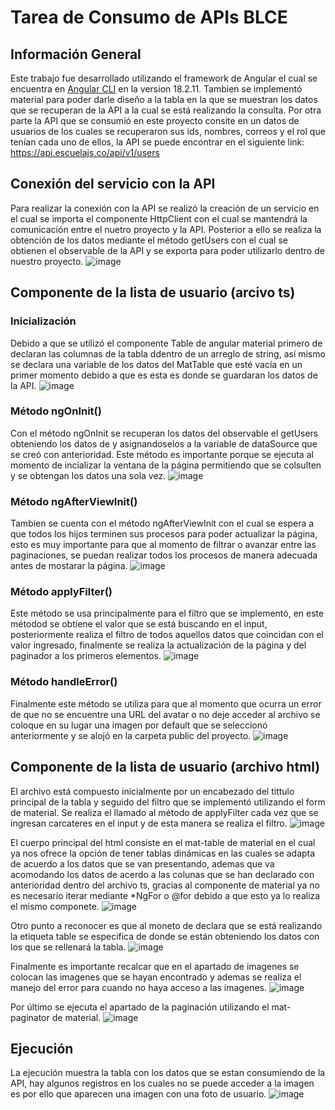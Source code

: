 # Tarea de Consumo de APIs BLCE
## Información General
Este trabajo fue desarrollado utilizando el framework de Angular el cual se encuentra en [Angular CLI](https://github.com/angular/angular-cli) en la version 18.2.11.
Tambien se implementó material para poder darle diseño a la tabla en la que se muestran los datos que se recuperan de la API a la cual  se está realizando la consulta. 
Por otra parte la API que se consumió en este proyecto consite en un datos de usuarios de los cuales se recuperaron sus ids, nombres, correos y el rol que tenían cada uno de ellos, la API se puede encontrar en el siguiente link: https://api.escuelajs.co/api/v1/users

## Conexión del servicio con la API

Para realizar la conexión con la API se realizó la creación de un servicio en el cual se importa el componente HttpClient con el cual se mantendrá la comunicación entre el nuetro proyecto y la API.
Posterior a ello se realiza la obtención de los datos mediante el método getUsers con el cual se obtienen el observable de la API y se exporta para poder utilizarlo dentro de nuestro proyecto.
![image](https://github.com/user-attachments/assets/743fa1ec-cc83-4bf4-a180-313faf2ff23f)

## Componente de la lista de usuario (arcivo ts)
### Inicialización
Debido a que se utilizó el componente Table de angular material primero de declaran las columnas de la tabla ddentro de un arreglo de string, así mismo se declara una variable de los datos del MatTable que esté vacía en un primer momento debido a que es esta es donde se guardaran los datos de la API.
![image](https://github.com/user-attachments/assets/0b98452b-bf27-4fb4-b20c-d50dd44567b7)

### Método ngOnInit()
Con el método ngOnInit se recuperan los datos del observable el getUsers obteniendo los datos de y asignandoselos a la variable de dataSource que se creó con anterioridad. Este método es importante porque se ejecuta al momento de incializar la ventana de la página permitiendo que se colsulten y se obtengan los datos una sola vez.
![image](https://github.com/user-attachments/assets/1bc52be6-4db5-4697-84ab-37b9ea211539)

### Método ngAfterViewInit()
Tambien se cuenta con el método ngAfterViewInit con el cual se espera a que todos los hijos terminen sus procesos para poder actualizar la página, esto es muy importante para que al momento de filtrar o avanzar entre las paginaciones, se puedan realizar todos los procesos de manera adecuada antes de mostarar la página.
![image](https://github.com/user-attachments/assets/f2bf0bb9-a820-43b0-8154-48c8044f18ba)


### Método applyFilter()
Este método se usa principalmente para el filtro que se implementó, en este métodod se obtiene el valor que se está buscando en el input, posteriormente realiza el filtro de todos aquellos datos que coincidan con el valor ingresado, finalmente se realiza la actualización de la página y del paginador a los primeros elementos.
![image](https://github.com/user-attachments/assets/8e00e369-fd55-463f-9b76-cdc5cc27f49f)

### Método handleError()
Finalmente este método se utiliza para que al momento que ocurra un error de que no se encuentre una URL del avatar o no deje acceder al archivo se coloque en su lugar una imagen por default que se seleccionó anteriormente y se alojó en la carpeta public del proyecto.
![image](https://github.com/user-attachments/assets/ce8b8531-5dbd-4071-ae13-9e0afa46ece0)


## Componente de la lista de usuario (archivo html)

El archivo está compuesto inicialmente por un encabezado del tittulo principal de la tabla y seguido del filtro que se implementó utilizando el form de material. Se realiza el llamado al método de applyFilter cada vez que se ingresan carcateres en el input y de esta manera se realiza el filtro.
![image](https://github.com/user-attachments/assets/ec770813-c7a3-4584-be80-f116a9efc252)

El cuerpo principal del html consiste en el mat-table de material en el cual ya nos ofrece la opción de tener tablas dinámicas en las cuales se adapta de acuerdo a los datos que se van presentando, ademas que va acomodando los datos de acerdo a las colunas que se han declarado con anterioridad dentro del archivo ts, gracias al componente de material ya no es necesario iterar mediante *NgFor o @for debido a que esto ya lo realiza el mismo componete.
![image](https://github.com/user-attachments/assets/a12f0b61-64e9-4d5c-96b4-2fa27e9ec33f)

Otro punto a reconocer es que al moneto de declara que se está realizando la etiqueta table se especifica de donde se están obteniendo los datos con los que se rellenará la tabla.
![image](https://github.com/user-attachments/assets/fd7dcb1e-5865-49ec-ba17-d85b19015216)

Finalmente es importante recalcar que en el apartado de imagenes se colocan las imagenes que se hayan encontrado y ademas se realiza el manejo del error para cuando no haya acceso a las imagenes.
![image](https://github.com/user-attachments/assets/f74f9eae-f599-44e8-84eb-01d937bf66f8)

Por último se ejecuta el apartado de la paginación utilizando el mat-paginator de material.
![image](https://github.com/user-attachments/assets/8ba3e798-f04e-425c-b84d-bcd38a8342ef)


## Ejecución

La ejecución muestra la tabla con los datos que se estan consumiendo de la API, hay algunos registros en los cuales no se puede acceder a la imagen es por ello que aparecen una imagen con una foto de usuario. 
![image](https://github.com/user-attachments/assets/9c4c0944-128f-4b06-ae48-dde6e6dca459)


